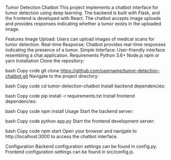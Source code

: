 Tumor Detection Chatbot
This project implements a chatbot interface for tumor detection using deep learning. The backend is built with Flask, and the frontend is developed with React. The chatbot accepts image uploads and provides responses indicating whether a tumor exists in the uploaded image.

Features
Image Upload: Users can upload images of medical scans for tumor detection.
Real-time Response: Chatbot provides real-time responses indicating the presence of a tumor.
Simple Interface: User-friendly interface resembling a chat application.
Requirements
Python 3.6+
Node.js
npm or yarn
Installation
Clone the repository:

bash
Copy code
git clone https://github.com/username/tumor-detection-chatbot.git
Navigate to the project directory:

bash
Copy code
cd tumor-detection-chatbot
Install backend dependencies:

bash
Copy code
pip install -r requirements.txt
Install frontend dependencies:

bash
Copy code
npm install
Usage
Start the backend server:

bash
Copy code
python app.py
Start the frontend development server:

bash
Copy code
npm start
Open your browser and navigate to http://localhost:3000 to access the chatbot interface.

Configuration
Backend configuration settings can be found in config.py.
Frontend configuration settings can be found in src/config.js.
